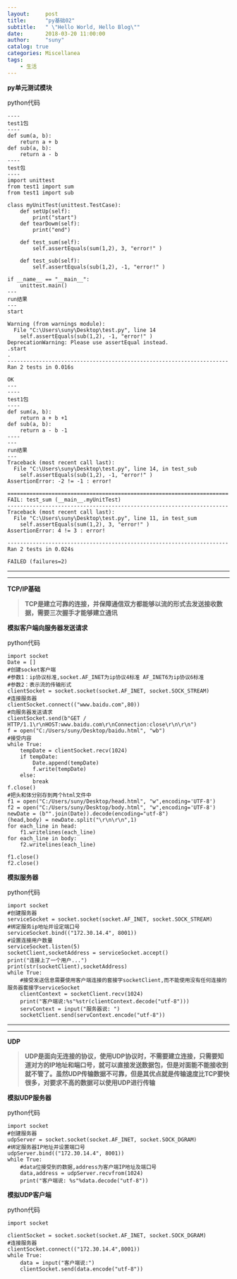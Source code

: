 ```yaml
---
layout:     post
title:      "py基础02"
subtitle:   " \"Hello World, Hello Blog\""
date:       2018-03-20 11:00:00
author:     "suny"
catalog: true
categories: Miscellanea
tags:
    - 生活
---
```





**py单元测试模块**

python代码
	
	----
	test1包
	----
	def sum(a, b):
    	return a + b 
	def sub(a, b):
    	return a - b 
	----
	test包
	----
	import unittest
	from test1 import sum
	from test1 import sub
	
	class myUnitTest(unittest.TestCase):
	    def setUp(self):
	        print("start")
	    def tearDowm(self):
	        print("end")
	
	    def test_sum(self):
	        self.assertEquals(sum(1,2), 3, "error!" )
	
	    def test_sub(self):
	        self.assertEquals(sub(1,2), -1, "error!" )
	    
	if __name__ == "__main__":
	    unittest.main()
	---
	run结果
	---
	start

	Warning (from warnings module):
	  File "C:\Users\suny\Desktop\test.py", line 14
	    self.assertEquals(sub(1,2), -1, "error!" )
	DeprecationWarning: Please use assertEqual instead.
	.start
	.
	----------------------------------------------------------------------
	Ran 2 tests in 0.016s
	
	OK
	---
	----
	test1包
	----
	def sum(a, b):
    	return a + b +1
	def sub(a, b):
    	return a - b -1
	----
	---
	run结果
	---
	Traceback (most recent call last):
	  File "C:\Users\suny\Desktop\test.py", line 14, in test_sub
	    self.assertEquals(sub(1,2), -1, "error!" )
	AssertionError: -2 != -1 : error!
	
	======================================================================
	FAIL: test_sum (__main__.myUnitTest)
	----------------------------------------------------------------------
	Traceback (most recent call last):
	  File "C:\Users\suny\Desktop\test.py", line 11, in test_sum
	    self.assertEquals(sum(1,2), 3, "error!" )
	AssertionError: 4 != 3 : error!
	
	----------------------------------------------------------------------
	Ran 2 tests in 0.024s
	
	FAILED (failures=2)

---

---

**TCP/IP基础**
> **TCP是建立可靠的连接，并保障通信双方都能够以流的形式去发送接收数据，需要三次握手才能够建立通讯**

**模拟客户端向服务器发送请求**

python代码

	import socket
	Date = []
	#创建socket客户端
	#参数1：ip协议标准,socket.AF_INET为ip协议4标准 AF_INET6为ip协议6标准
	#参数2：表示流的传输形式
	clientSocket = socket.socket(socket.AF_INET, socket.SOCK_STREAM)
	#连接服务器
	clientSocket.connect(("www.baidu.com",80))
	#向服务器发送请求
	clientSocket.send(b"GET / HTTP/1.1\r\nHOST:www.baidu.com\r\nConnection:close\r\n\r\n")
	f = open("C:/Users/suny/Desktop/baidu.html", "wb")
	#接受内容
	while True:
	    tempDate = clientSocket.recv(1024)
	    if tempDate:
	        Date.append(tempDate)
	        f.write(tempDate)
	    else:
	        break
	f.close()
	#把头和体分别存到两个html文件中
	f1 = open("C:/Users/suny/Desktop/head.html", "w",encoding='UTF-8')
	f2 = open("C:/Users/suny/Desktop/body.html", "w",encoding='UTF-8')
	newDate = (b"".join(Date)).decode(encoding="utf-8")
	(head,body) = newDate.split("\r\n\r\n",1)
	for each_line in head:
	    f1.writelines(each_line)
	for each_line in body:
	    f2.writelines(each_line)
	    
	f1.close()
	f2.close()

**模拟服务器**

python代码

	import socket
	#创建服务器
	serviceSocket = socket.socket(socket.AF_INET, socket.SOCK_STREAM)
	#绑定服务ip地址并设定端口号
	serviceSocket.bind(("172.30.14.4", 8001))
	#设置连接用户数量
	serviceSocket.listen(5)
	socketClient,socketAddress = serviceSocket.accept()
	print("连接上了一个用户...")
	print(str(socketClient),socketAddress)
	while True:
	    #接受发送信息需要使用客户端连接的套接字socketClient,而不能使用没有任何连接的服务器套接字serviceSocket
	    clientContext = socketClient.recv(1024)
	    print("客户端说:%s"%str(clientContext.decode("utf-8")))
	    servContext = input("服务器说: ")
	    socketClient.send(servContext.encode("utf-8"))

---

---

**UDP**
> **UDP是面向无连接的协议，使用UDP协议时，不需要建立连接，只需要知道对方的IP地址和端口号，就可以直接发送数据包，但是对面能不能接收到就不管了。虽然UDP传输数据不可靠，但是其优点就是传输速度比TCP要快很多，对要求不高的数据可以使用UDP进行传输**

**模拟UDP服务器**

python代码

	import socket
	#创建服务器
	udpServer = socket.socket(socket.AF_INET, socket.SOCK_DGRAM)
	#绑定服务器IP地址并设置端口号
	udpServer.bind(("172.30.14.4", 8001))
	while True:
	    #data位接受到的数据,address为客户端IP地址及端口号
	    data,address = udpServer.recvfrom(1024)
	    print("客户端说: %s"%data.decode("utf-8"))

**模拟UDP客户端**

python代码

	import socket

	clientSocket = socket.socket(socket.AF_INET, socket.SOCK_DGRAM)
	#连接服务器
	clientSocket.connect(("172.30.14.4",8001))
	while True:
	    data = input("客户端说:")
	    clientSocket.send(data.encode("utf-8"))








